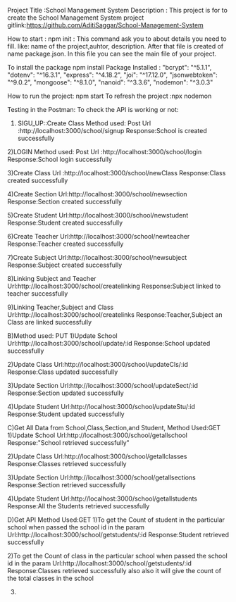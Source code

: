 Project Title :School Management System
Description : This project is for to create the School Management System
project gitlink:https://github.com/AditiSaggar/School-Management-System


How to start : 
 npm init : This command ask you to about  details  you need to fill. like:  name of the project,auhtor, description.
 After that file is created of name package.json.
In this file you can see the main file of your project.

To install the package npm install <packagename>
Package Installed :
    "bcrypt": "^5.1.1",
    "dotenv": "^16.3.1",
    "express": "^4.18.2",
    "joi": "^17.12.0",
    "jsonwebtoken": "^9.0.2",
    "mongoose": "^8.1.0",
    "nanoid": "^3.3.6",
    "nodemon": "^3.0.3"


 How to run the project: npm start
To refresh the project :npx nodemon

Testing in the Postman:
To check the API is working or not: 

1) SIGU_UP::Create Class
Method used: Post
Url :http://localhost:3000/school/signup
Response:School is created successfully

2)LOGIN
Method used: Post
Url :http://localhost:3000/school/login
Response:School login successfully

3)Create Class
Url :http://localhost:3000/school/newClass
Response:Class created successfully

4)Create Section
Url:http://localhost:3000/school/newsection
Response:Section created successfully

5)Create Student
Url:http://localhost:3000/school/newstudent
Response:Student created successfully

6)Create Teacher
Url:http://localhost:3000/school/newteacher
Response:Teacher created successfully

7)Create Subject
Url:http://localhost:3000/school/newsubject
Response:Subject created successfully

8)Linking Subject and Teacher
Url:http://localhost:3000/school/createlinking
Response:Subject linked to teacher successfully

9)Linking Teacher,Subject and Class
Url:http://localhost:3000/school/createlinks
Response:Teacher,Subject an Class are linked successfully

B)Method used: PUT
1)Update School
Url:http://localhost:3000/school/update/:id
Response:School updated successfully

2)Update Class
Url:http://localhost:3000/school/updateCls/:id
Response:Class updated successfully

3)Update Section
Url:http://localhost:3000/school/updateSect/:id
Response:Section updated successfully

4)Update Student
Url:http://localhost:3000/school/updateStu/:id
Response:Student updated successfully


C)Get All Data from School,Class,Section,and Student,
Method Used:GET
1)Update School
Url:http://localhost:3000/school/getallschool
Response:"School retrieved successfully"

2)Update Class
Url:http://localhost:3000/school/getallclasses
Response:Classes retrieved successfully

3)Update Section
Url:http://localhost:3000/school/getallsections
Response:Section retrieved successfully

4)Update Student
Url:http://localhost:3000/school/getallstudents
Response:All the Students retrieved successfully

D)Get API 
Method Used:GET
1)To get the Count of student in the particular school when passed the school id in the param
Url:http://localhost:3000/school/getstudents/:id
Response:Student retrieved successfully

2)To get the Count of class in the particular school when passed the school id in the param
Url:http://localhost:3000/school/getstudents/:id
Response:Classes retrieved successfully also also it will give the count of the total classes in the school

3)